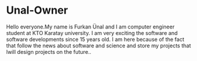 # Unal-Owner
Hello everyone.My name is Furkan Ünal and I am computer engineer student at KTO Karatay university. I am very exciting the software and software developments since 15 years old. I am here because of the fact that follow the news about software and science and store my projects that Iwill design projects on the future..
